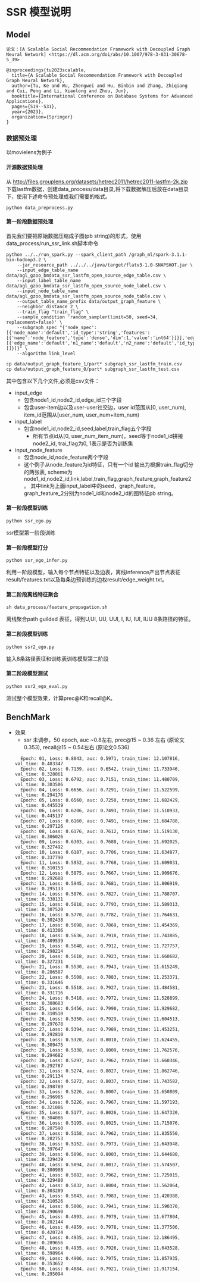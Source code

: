# SSR 模型说明
## Model
    论文：[A Scalable Social Recommendation Framework with Decoupled Graph Neural Network] <https://dl.acm.org/doi/abs/10.1007/978-3-031-30678-5_39>

```
@inproceedings{tu2023scalable,
  title={A Scalable Social Recommendation Framework with Decoupled Graph Neural Network},
  author={Tu, Ke and Wu, Zhengwei and Hu, Binbin and Zhang, Zhiqiang and Cui, Peng and Li, Xiaolong and Zhou, Jun},
  booktitle={International Conference on Database Systems for Advanced Applications},
  pages={519--531},
  year={2023},
  organization={Springer}
}
```

### 数据预处理
以movielens为例子
#### 开源数据预处理
从 http://files.grouplens.org/datasets/hetrec2011/hetrec2011-lastfm-2k.zip 下载lastfm数据，创建data_process/data目录,将下载数据解压后放在data目录下，使用下述命令预处理成我们需要的格式。

```
python data_preprocess.py
```

#### 第一阶段数据预处理
首先我们要把原始数据压缩成子图(pb string)的形式，使用data_process/run_ssr_link.sh脚本命令
```
python ../../run_spark.py --spark_client_path /graph_ml/spark-3.1.1-bin-hadoop3.2 \
    --jar_resource_path ../../../java/target/flatv3-1.0-SNAPSHOT.jar \
    --input_edge_table_name data/agl_gzoo_bmdata_ssr_lastfm_open_source_edge_table.csv \
    --input_label_table_name data/agl_gzoo_bmdata_ssr_lastfm_open_source_node_label.csv \
    --input_node_table_name data/agl_gzoo_bmdata_ssr_lastfm_open_source_node_table.csv \
    --output_table_name_prefix data/output_graph_feature \
    --neighbor_distance 2 \
    --train_flag "train_flag" \
	--sample_condition 'random_sampler(limit=50, seed=34, replacement=false)' \
    --subgraph_spec "{'node_spec':[{'node_name':'default','id_type':'string','features':[{'name':'node_feature','type':'dense','dim':1,'value':'int64'}]}],'edge_spec':[{'edge_name':'default','n1_name':'default','n2_name':'default','id_type':'string','features':[]}]}" \
    --algorithm link_level

cp data/output_graph_feature_1/part* subgraph_ssr_lastfm_train.csv
cp data/output_graph_feature_0/part* subgraph_ssr_lastfm_test.csv
```
其中包含以下几个文件,必须是csv文件：
- input_edge
    - 包含node1_id,node2_id,edge_id三个字段
    - 包含user-item边以及user-user社交边，user id范围从[0, user_num), item_id范围从[user_num, user_num+item_num)
- input_label
    - 包含node1_id,node2_id,seed,label,train_flag五个字段
        - 所有节点id从[0, user_num_item_num)，seed等于node1_id拼接node2_id, trai_flag为0, 1表示是否为训练集
- input_node_feature
    - 包含node_id,node_feature两个字段
    - 这个例子从node_feature为id特征，只有一个id
输出为根据train_flag切分的两张表, scheme为node1_id,node2_id,link,label,train_flag,graph_feature,graph_feature2。
其中link为上面input_label中的seed，graph_feature，graph_feature_2分别为node1_id和node2_id的图特征pb string。

#### 第一阶段模型训练
```
python ssr_ego.py
```
ssr模型第一阶段训练

#### 第一阶段模型打分
```
python ssr_ego_infer.py
```
利用一阶段模型，输入每个节点特征以及边表，离线inference产出节点表征result/features.txt以及每条边预训练的边权result/edge_weight.txt。

#### 第二阶段离线特征聚合
```
sh data_process/feature_propagation.sh
```
离线聚合path guilded 表征，得到U,UI, UU, UUI, I, IU, IUI, IUU 8条路径的特征。

#### 第二阶段模型训练
```
python ssr2_ego.py
```
输入8条路径表征和训练表训练模型第二阶段

#### 第二阶段模型测试
```
python ssr2_ego_eval.py
```
测试整个模型效果，计算prec@K和recall@K。

## BenchMark
* 效果
  * ssr 未调参，50 epoch, auc ~0.8左右, prec@15 ~ 0.36 左右 (原论文 0.353), recall@15 ~ 0.54左右 (原论文0.536)
  ```
    Epoch: 01, Loss: 0.8043, auc: 0.5971, train_time: 12.107816, val_time: 0.483347
    Epoch: 02, Loss: 0.7139, auc: 0.6542, train_time: 11.733946, val_time: 0.328861
    Epoch: 03, Loss: 0.6792, auc: 0.7151, train_time: 11.480709, val_time: 0.303506
    Epoch: 04, Loss: 0.6656, auc: 0.7291, train_time: 11.522599, val_time: 0.294176
    Epoch: 05, Loss: 0.6560, auc: 0.7250, train_time: 11.682429, val_time: 0.445539
    Epoch: 06, Loss: 0.6206, auc: 0.7493, train_time: 11.510933, val_time: 0.445137
    Epoch: 07, Loss: 0.6160, auc: 0.7491, train_time: 11.684788, val_time: 0.297126
    Epoch: 08, Loss: 0.6176, auc: 0.7612, train_time: 11.519130, val_time: 0.306026
    Epoch: 09, Loss: 0.6303, auc: 0.7688, train_time: 11.692025, val_time: 0.327492
    Epoch: 10, Loss: 0.6187, auc: 0.7706, train_time: 11.634877, val_time: 0.337790
    Epoch: 11, Loss: 0.5952, auc: 0.7768, train_time: 11.609031, val_time: 0.310153
    Epoch: 12, Loss: 0.5875, auc: 0.7667, train_time: 11.909676, val_time: 0.292688
    Epoch: 13, Loss: 0.5945, auc: 0.7681, train_time: 11.806919, val_time: 0.295133
    Epoch: 14, Loss: 0.5876, auc: 0.7827, train_time: 11.788707, val_time: 0.338131
    Epoch: 15, Loss: 0.5818, auc: 0.7793, train_time: 11.589313, val_time: 0.307520
    Epoch: 16, Loss: 0.5770, auc: 0.7782, train_time: 11.764631, val_time: 0.302438
    Epoch: 17, Loss: 0.5698, auc: 0.7869, train_time: 11.454369, val_time: 0.413306
    Epoch: 18, Loss: 0.5636, auc: 0.7918, train_time: 11.743885, val_time: 0.409539
    Epoch: 19, Loss: 0.5648, auc: 0.7912, train_time: 11.727757, val_time: 0.298214
    Epoch: 20, Loss: 0.5618, auc: 0.7923, train_time: 11.660682, val_time: 0.327231
    Epoch: 21, Loss: 0.5530, auc: 0.7943, train_time: 11.615249, val_time: 0.286587
    Epoch: 22, Loss: 0.5508, auc: 0.7883, train_time: 11.253371, val_time: 0.331646
    Epoch: 23, Loss: 0.5518, auc: 0.7927, train_time: 11.484581, val_time: 0.331716
    Epoch: 24, Loss: 0.5418, auc: 0.7972, train_time: 11.528899, val_time: 0.308683
    Epoch: 25, Loss: 0.5456, auc: 0.7990, train_time: 11.929682, val_time: 0.310510
    Epoch: 26, Loss: 0.5350, auc: 0.7929, train_time: 11.604513, val_time: 0.297678
    Epoch: 27, Loss: 0.5394, auc: 0.7989, train_time: 11.453251, val_time: 0.292810
    Epoch: 28, Loss: 0.5320, auc: 0.8010, train_time: 11.624455, val_time: 0.309475
    Epoch: 29, Loss: 0.5338, auc: 0.8009, train_time: 11.762576, val_time: 0.294682
    Epoch: 30, Loss: 0.5297, auc: 0.7962, train_time: 11.660346, val_time: 0.292787
    Epoch: 31, Loss: 0.5274, auc: 0.8027, train_time: 11.862746, val_time: 0.291134
    Epoch: 32, Loss: 0.5272, auc: 0.8037, train_time: 11.743582, val_time: 0.398789
    Epoch: 33, Loss: 0.5226, auc: 0.8007, train_time: 11.650809, val_time: 0.296985
    Epoch: 34, Loss: 0.5226, auc: 0.7967, train_time: 11.597193, val_time: 0.321086
    Epoch: 35, Loss: 0.5177, auc: 0.8026, train_time: 11.647320, val_time: 0.304086
    Epoch: 36, Loss: 0.5195, auc: 0.8025, train_time: 11.715076, val_time: 0.287590
    Epoch: 37, Loss: 0.5158, auc: 0.7962, train_time: 11.835550, val_time: 0.282753
    Epoch: 38, Loss: 0.5152, auc: 0.7973, train_time: 11.643948, val_time: 0.397647
    Epoch: 39, Loss: 0.5096, auc: 0.8003, train_time: 11.644680, val_time: 0.329439
    Epoch: 40, Loss: 0.5094, auc: 0.8017, train_time: 11.574507, val_time: 0.300908
    Epoch: 41, Loss: 0.5082, auc: 0.7962, train_time: 11.725015, val_time: 0.329480
    Epoch: 42, Loss: 0.5032, auc: 0.8004, train_time: 11.562064, val_time: 0.303209
    Epoch: 43, Loss: 0.5043, auc: 0.7983, train_time: 11.420388, val_time: 0.310526
    Epoch: 44, Loss: 0.5006, auc: 0.7941, train_time: 11.590370, val_time: 0.290690
    Epoch: 45, Loss: 0.4993, auc: 0.7979, train_time: 11.677804, val_time: 0.282144
    Epoch: 46, Loss: 0.4959, auc: 0.7978, train_time: 11.377506, val_time: 0.420724
    Epoch: 47, Loss: 0.4935, auc: 0.7913, train_time: 12.186495, val_time: 0.289656
    Epoch: 48, Loss: 0.4935, auc: 0.7926, train_time: 11.643528, val_time: 0.398964
    Epoch: 49, Loss: 0.4906, auc: 0.7975, train_time: 11.857935, val_time: 0.353652
    Epoch: 50, Loss: 0.4884, auc: 0.7921, train_time: 11.917154, val_time: 0.295094
  ```
